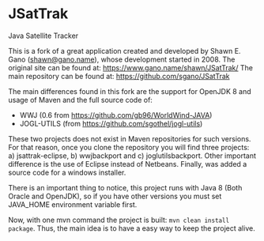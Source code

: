 # JSatTrak
Java Satellite Tracker

This is a fork of a great application created and developed by Shawn E. Gano (shawn@gano.name), whose development started in 2008.
The original site can be found at: https://www.gano.name/shawn/JSatTrak/
The main repository can be found at: https://github.com/sgano/JSatTrak

The main differences found in this fork are the support for OpenJDK 8 and usage of Maven and the full source code of:
 - WWJ (0.6 from https://github.com/gb96/WorldWind-JAVA) 
 - JOGL-UTILS (from https://github.com/sgothel/jogl-utils) 

These two projects does not exist in Maven repositories for such versions. For that reason, once you clone the repository you will find three projects: 
a) jsattrak-eclipse, b) wwjbackport and c) joglutilsbackport. Other important difference is the use of Eclipse instead of Netbeans. Finally, was added a source code for a windows installer.

There is an important thing to notice, this project runs with Java 8 (Both Oracle and OpenJDK), so if you have other versions you must set JAVA_HOME environment variable first.

Now, with one mvn command the project is built: `mvn clean install package`. Thus, the main idea is to have a easy way to keep the project alive.

